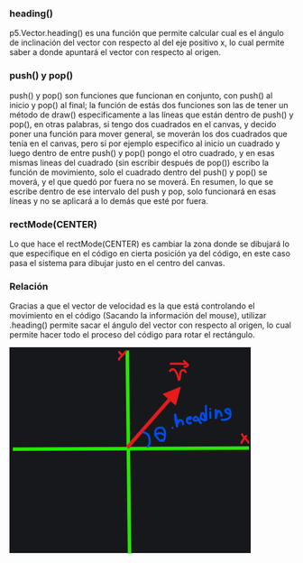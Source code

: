 ### heading()
p5.Vector.heading() es una función que permite calcular cual es el ángulo de inclinación del vector con respecto al del eje positivo x, lo cual permite saber a donde apuntará el vector con respecto al origen.

### push() y pop()
push() y pop() son funciones que funcionan en conjunto, con push() al inicio y pop() al final; la función de estás dos funciones son las de tener un método de draw() especificamente a las líneas que están dentro de push() y pop(), en otras palabras, si tengo dos cuadrados en el canvas, y decido poner una función para mover general, se moverán los dos cuadrados que tenía en el canvas, pero si por ejemplo especifico al inicio un cuadrado y luego dentro de entre push() y pop() pongo el otro cuadrado, y en esas mismas lineas del cuadrado (sin escribir después de pop()) escribo la función de movimiento, solo el cuadrado dentro del push() y pop() se moverá, y el que quedó por fuera no se moverá. En resumen, lo que se escribe dentro de ese intervalo del push y pop, solo funcionará en esas líneas y no se aplicará a lo demás que esté por fuera.

### rectMode(CENTER)
Lo que hace el rectMode(CENTER) es cambiar la zona donde se dibujará lo que especifique en el código en cierta posición ya del código, en este caso pasa el sistema para dibujar justo en el centro del canvas.

### Relación
Gracias a que el vector de velocidad es la que está controlando el movimiento en el código (Sacando la información del mouse), utilizar .heading() permite sacar el ángulo del vector con respecto al origen, lo cual permite hacer todo el proceso del código para rotar el rectángulo.

![Dibujo](../../../../assets/something-draw-vector.png)
